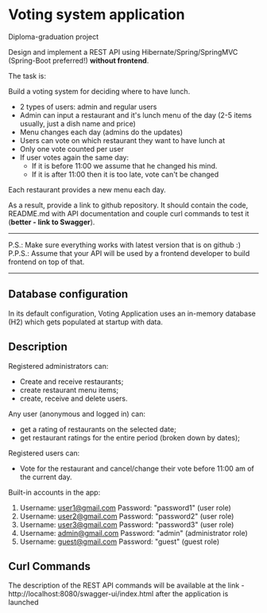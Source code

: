 # Voting system application
Diploma-graduation project

Design and implement a REST API using Hibernate/Spring/SpringMVC (Spring-Boot preferred!) **without frontend**.

The task is:

Build a voting system for deciding where to have lunch.

* 2 types of users: admin and regular users
* Admin can input a restaurant and it's lunch menu of the day (2-5 items usually, just a dish name and price)
* Menu changes each day (admins do the updates)
* Users can vote on which restaurant they want to have lunch at
* Only one vote counted per user
* If user votes again the same day:
    - If it is before 11:00 we assume that he changed his mind.
    - If it is after 11:00 then it is too late, vote can't be changed

Each restaurant provides a new menu each day.

As a result, provide a link to github repository. It should contain the code, README.md with API documentation and couple curl commands to test it (**better - link to Swagger**).

-----------------------------
P.S.: Make sure everything works with latest version that is on github :)  
P.P.S.: Assume that your API will be used by a frontend developer to build frontend on top of that.

-----------------------------

## Database configuration
In its default configuration, Voting Application uses an in-memory database (H2) which gets populated at startup with data.

## Description

Registered administrators can:
- Create and receive restaurants;
- create restaurant menu items;
- create, receive and delete users.

Any user (anonymous and logged in) can:
- get a rating of restaurants on the selected date;
- get restaurant ratings for the entire period (broken down by dates);

Registered users can:
- Vote for the restaurant and cancel/change their vote before 11:00 am of the current day.

Built-in accounts in the app:
1) Username: user1@gmail.com
Password: "password1" (user role)
2) Username: user2@gmail.com
Password: "password2" (user role)
3) Username: user3@gmail.com
Password: "password3" (user role)
4) Username: admin@gmail.com
Password: "admin" (administrator role)
5) Username: guest@gmail.com
Password: "guest" (guest role)

## Curl Commands
The description of the REST API commands will be available at the link - http://localhost:8080/swagger-ui/index.html after the application is launched
